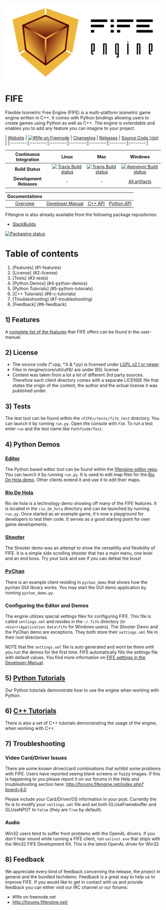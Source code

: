 ![FIFE LOGO](https://raw.githubusercontent.com/fifengine/fifengine/master/doc/logo/FIFE_small_c3.png)

# FIFE

Flexible Isometric Free Engine (FIFE) is a multi-platform isometric game engine written in C++.
It comes with Python bindings allowing users to create games using Python as well as C++. 
The engine is extendable and enables you to add any feature you can imagine to your project.

| [Website](http://fifengine.net/) | [![#fife on Freenode](https://img.shields.io/badge/freenode-%23fife-green.svg)](https://webchat.freenode.net/?channels=fife) | [Changelog](https://github.com/fifengine/fifengine/blob/master/CHANGELOG.md) | [Releases](https://github.com/fifengine/fifengine/releases) | [Source Code (zip)](https://github.com/fifengine/fifengine/archive/master.zip) |
|:--------:|:--------:|:--------:|:--------:|:--------:|:--------:|:--------:|

| Continuous Integration | Linux |   Mac    | Windows |
|:----------------------:|:-----:|:--------:|:-------:|
| **Build Status** | [![Travis Build status](https://travis-ci.org/fifengine/fifengine.svg?branch=master)](https://travis-ci.org/fifengine/fifengine) | [![Travis Build status](https://travis-ci.org/fifengine/fifengine.svg?branch=master)](https://travis-ci.org/fifengine/fifengine) | [![Appveyor Build status](https://ci.appveyor.com/api/projects/status/github/fifengine/fifengine?branch=master&svg=true)](https://ci.appveyor.com/project/LinuxDonald/fifengine) | 
| **Development Releases**  |   -    |    -     | [All artifacts](https://ci.appveyor.com/project/LinuxDonald/fifengine/build/artifacts) |

| **Documentations** | | | |
|:----------------------:|:----------------:|:-------:|:----------:|
| [Overview](https://fifengine.github.io/fifengine-docs/) | [Developer Manual](https://fifengine.github.io/fifengine-docs/developer-manual/en/) | [C++ API](http://www.fifengine.net/doxygen) | [Python API](http://www.fifengine.net/epydoc) |

Fifengine is also already available from the following package repositories:

* [SlackBuilds](https://slackbuilds.org/repository/14.2/games/fifengine/)

[![Packaging status](https://repology.org/badge/vertical-allrepos/fife.svg)](https://repology.org/metapackage/fife)

# Table of contents
1. [Features]         (#1-features)
2. [License]          (#2-license)
3. [Tests]            (#3-tests)
4. [Python Demos]     (#4-python-demos)
6. [Python Tutorials] (#5-python-tutorials)
5. [C++ Tutorials]    (#6-c-tutorials)
7. [Troubleshooting]  (#7-troubleshooting)
8. [Feedback]         (#8-feedback)

## 1) Features

A [complete list of the features](https://fifengine.github.io/fifengine-docs/user-manual/en/#_features) that FIFE offers can be found in the user-manual.


## 2) License

- The source code (*.cpp, *.h & *.py) is licensed under [LGPL v2.1 or newer](http://www.gnu.org/licenses/lgpl-2.1.html).
- Files in /engine/core/util/utf8/ are under BSL license
- Content was taken from a lot a lot of different 3rd party sources. Therefore 
each client directory comes with a separate LICENSE file that states the origin
of the content, the author and the actual license it was published under.


## 3) Tests

The test tool can be found within the `<FIFE>/tests/fife_test` directory.
You can launch it by running `run.py`. Open the console with `F10`.
To run a test enter `run` and the test name like `PathfinderTest`.

## 4) Python Demos

### [Editor](https://github.com/fifengine/fifengine-editor)
The Python based editor tool can be found within the [fifengine-editor repo](https://github.com/fifengine/fifengine-editor).
You can launch it by running `run.py`. It is used to edit map files for the [Rio De Hola demo](https://github.com/fifengine/fifengine-demos/tree/master/rio_de_hola). Other clients extend it and use it to edit their maps.
  
### [Rio De Hola](https://github.com/fifengine/fifengine-demos/tree/master/rio_de_hola)
Rio de hola is a technology demo showing off many of the FIFE features.  It is 
located in the `rio_de_hola` directory and can be launched by running `run.py`. 
Once started as an example game, it's now a playground for developers to test their code. 
It serves as a good starting point for own game developments.

### [Shooter](https://github.com/fifengine/fifengine-demos/tree/master/shooter)
The Shooter demo was an attempt to show the versatility and flexibility of FIFE.
It is a simple side scrolling shooter that has a main menu, one level and an end boss.
Try your luck and see if you can defeat the boss!

### [PyChan](https://github.com/fifengine/fifengine-demos/tree/master/pychan_demo)
There is an example client residing in `pychan_demo` that shows how the pychan GUI library works.
You may start the GUI demo application by running `pychan_demo.py`.

### Configuring the Editor and Demos
The engine utilizes special settings files for configuring FIFE. This file is 
called `settings.xml` and resides in the `~/.fife` directory (in 
`<User>\Application Data\fife` for Windows users).  The Shooter Demo and the
PyChan demo are exceptions.  They both store their `settings.xml` file in their
root directories.

NOTE that the `settings.xml` file is auto generated and wont be there until you
run the demos for the first time.  FIFE automatically fills the settings file
with default values.  You find more information on [FIFE settings in the 
Developer-Manual](https://fifengine.github.io/fifengine-docs/developer-manual/en/#_engine_settings).


## 5) [Python Tutorials](https://github.com/fifengine/python-tutorials)

Our Python tutorials demonstrate how to use the engine when working with Python.


## 6) [C++ Tutorials](https://github.com/fifengine/cpp-tutorials)

There is also a set of C++ tutorials demonstrating the usage of the engine, when working with C++.


## 7) Troubleshooting

### Video Card/Driver Issues
There are some known driver/card combinations that exhibit some problems with
FIFE.  Users have reported seeing blank screens or fuzzy images.  If this is
happening to you please report it on our forums in the Help and troubleshooting
section here: http://forums.fifengine.net/index.php?board=4.0

Please include your Card/Driver/OS information in your post.  Currently the fix
is to modify your `settings.xml` file and set both GLUseFramebuffer and GLUseNPOT
to `False` (they are `True` by default).

### Audio
Win32 users tend to suffer from problems with the OpenAL drivers. If you don't 
hear sound while running a FIFE client, run `oalinst.exe` that ships with the
Win32 FIFE Development Kit.  This is the latest OpenAL driver for Win32.


## 8) Feedback

We appreciate every kind of feedback concerning the release, the project in 
general and the bundled techdemo. Feedback is a great way to help us to improve 
FIFE. If you would like to get in contact with us and provide feedback you can 
either visit our IRC channel or our forums:
 * #fife on freenode.net
 * http://forums.fifengine.net/

